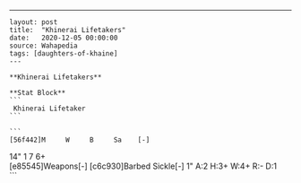 ---
    layout: post
    title:  "Khinerai Lifetakers"
    date:   2020-12-05 00:00:00
    source: Wahapedia
    tags: [daughters-of-khaine]
    ---
    
    **Khinerai Lifetakers**
    
    **Stat Block**
    ```
     Khinerai Lifetaker
    ```
    
    ```
    [56f442]M     W     B     Sa    [-]
14"   1     7     6+    
[e85545]Weapons[-]
[c6c930]Barbed Sickle[-]
1"     A:2    H:3+   W:4+   R:-    D:1   
    ```
    
    
    